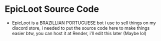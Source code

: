 # EpicLoot Source Code

- EpicLoot is a BRAZILLIAN PORTUGUESE bot i use to sell things on my discord store, i needed to put the source code here to make things easier btw, you can host it at Render, i'll edit this later (Maybe lol)

